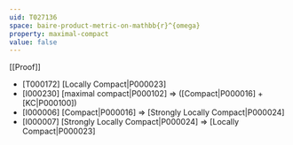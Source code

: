 ```yaml
---
uid: T027136
space: baire-product-metric-on-mathbb{r}^{omega}
property: maximal-compact
value: false
---
```

[[Proof]]

* [T000172] [Locally Compact|P000023]
* [I000230] [maximal compact|P000102] => ([Compact|P000016] + [KC|P000100])
* [I000006] [Compact|P000016] => [Strongly Locally Compact|P000024]
* [I000007] [Strongly Locally Compact|P000024] => [Locally Compact|P000023]

